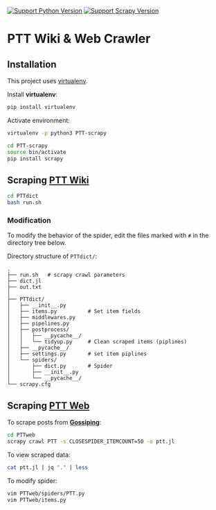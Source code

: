 [![Support Python Version](https://img.shields.io/badge/Python-3.6-blue.svg)](https://www.python.org/)
[![Support Scrapy Version](https://img.shields.io/badge/scrapy-1.5-green.svg)](https://docs.scrapy.org/)

# PTT Wiki & Web Crawler

## Installation

This project uses [virtualenv](https://virtualenv.pypa.io/en/stable/).

Install **virtualenv**:
```bash
pip install virtualenv
```

Activate environment:
```bash
virtualenv -p python3 PTT-scrapy

cd PTT-scrapy
source bin/activate
pip install scrapy
```

## Scraping [PTT Wiki](http://zh.pttpedia.wikia.com/wiki/)

```bash
cd PTTdict
bash run.sh
```

### Modification

To modify the behavior of the spider,
edit the files marked with `#` in the directory tree below.

Directory structure of `PTTdict/`: 
```
.
├── run.sh   # scrapy crawl parameters
├── dict.jl
├── out.txt
│
├── PTTdict/
│   ├── __init__.py
│   ├── items.py          # Set item fields
│   ├── middlewares.py
│   ├── pipelines.py
│   ├── postprocess/
│   │   ├── __pycache__/
│   │   └── tidyup.py     # Clean scraped items (piplines)
│   ├── __pycache__/
│   ├── settings.py       # set item piplines
│   └── spiders/
│       ├── dict.py       # Spider
│       ├── __init__.py
│       └── __pycache__/
└── scrapy.cfg
```


## Scraping [PTT Web](https://www.ptt.cc/bbs/)

To scrape posts from **[Gossiping](https://www.ptt.cc/bbs/Gossiping/)**:
```bash
cd PTTweb
scrapy crawl PTT -s CLOSESPIDER_ITEMCOUNT=50 -o ptt.jl
```

To view scraped data:
```bash
cat ptt.jl | jq "." | less
```

To modify spider:
```bash
vim PTTweb/spiders/PTT.py
vim PTTweb/items.py
```


